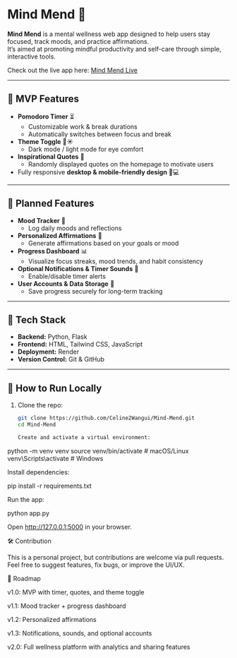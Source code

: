 # Mind Mend 🌸

**Mind Mend** is a mental wellness web app designed to help users stay focused, track moods, and practice affirmations.  
It’s aimed at promoting mindful productivity and self-care through simple, interactive tools.  

Check out the live app here: [Mind Mend Live](https://mind-mend-1.onrender.com)

---

## 🌟 MVP Features
- **Pomodoro Timer** ⏳  
  - Customizable work & break durations  
  - Automatically switches between focus and break  
- **Theme Toggle** 🌙☀️  
  - Dark mode / light mode for eye comfort  
- **Inspirational Quotes** 💬  
  - Randomly displayed quotes on the homepage to motivate users  
- Fully responsive **desktop & mobile-friendly design** 📱💻  

---

## 📌 Planned Features
- **Mood Tracker** 📝  
  - Log daily moods and reflections  
- **Personalized Affirmations** 💖  
  - Generate affirmations based on your goals or mood  
- **Progress Dashboard** 📊  
  - Visualize focus streaks, mood trends, and habit consistency  
- **Optional Notifications & Timer Sounds** 🔔  
  - Enable/disable timer alerts  
- **User Accounts & Data Storage** 👤  
  - Save progress securely for long-term tracking  

---

## 🎨 Tech Stack
- **Backend:** Python, Flask  
- **Frontend:** HTML, Tailwind CSS, JavaScript  
- **Deployment:** Render  
- **Version Control:** Git & GitHub  

---


## 🚀 How to Run Locally
1. Clone the repo:  
   ```bash
   git clone https://github.com/Celine2Wangui/Mind-Mend.git
   cd Mind-Mend

   Create and activate a virtual environment:

python -m venv venv
source venv/bin/activate  # macOS/Linux
venv\Scripts\activate     # Windows


Install dependencies:

pip install -r requirements.txt


Run the app:

python app.py


Open http://127.0.0.1:5000
 in your browser.

🛠 Contribution

This is a personal project, but contributions are welcome via pull requests.
Feel free to suggest features, fix bugs, or improve the UI/UX.

📅 Roadmap

v1.0: MVP with timer, quotes, and theme toggle

v1.1: Mood tracker + progress dashboard

v1.2: Personalized affirmations

v1.3: Notifications, sounds, and optional accounts

v2.0: Full wellness platform with analytics and sharing features
